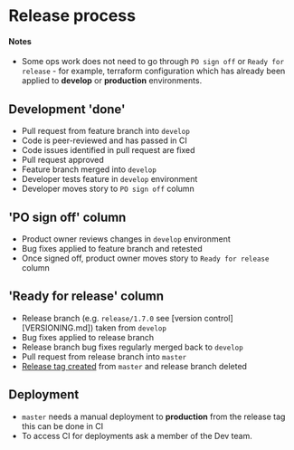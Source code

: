 Release process
===============

#### Notes

* Some ops work does not need to go through `PO sign off` or `Ready for release` - for example, terraform configuration which has already been applied to **develop** or **production** environments.

## Development 'done'

* Pull request from feature branch into `develop`
* Code is peer-reviewed and has passed in CI
* Code issues identified in pull request are fixed
* Pull request approved
* Feature branch merged into `develop`
* Developer tests feature in `develop` environment
* Developer moves story to `PO sign off` column

## 'PO sign off' column

* Product owner reviews changes in `develop` environment
* Bug fixes applied to feature branch and retested
* Once signed off, product owner moves story to `Ready for release` column

## 'Ready for release' column

* Release branch (e.g. `release/1.7.0` see [version control][VERSIONING.md]) taken from `develop`
* Bug fixes applied to release branch
* Release branch bug fixes regularly merged back to `develop`
* Pull request from release branch into `master`
* [Release tag created](TAGS.md) from `master` and release branch deleted

## Deployment

* `master` needs a manual deployment to **production** from the release tag this can be done in CI
* To access CI for deployments ask a member of the Dev team.
